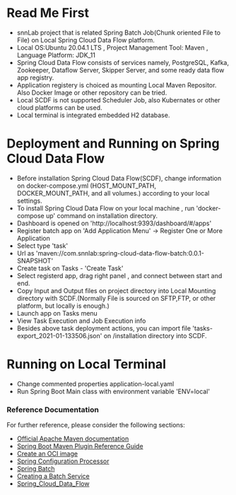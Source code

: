 # Read Me First

* snnLab project that is related Spring Batch Job(Chunk oriented File to File) on Local Spring Cloud Data Flow platform.
* Local OS:Ubuntu 20.04.1 LTS , Project Management Tool: Maven , Language Platform: JDK_11  
* Spring Cloud Data Flow consists of services namely, PostgreSQL, Kafka, Zookeeper, Dataflow Server, Skipper Server, and some ready data flow app registry.
* Application registery is choiced as mounting Local Maven Repositor. Also Docker Image or other repository can be tried.
* Local SCDF is not supported Scheduler Job, also Kubernates or other cloud platforms can be used.
* Local terminal is integrated embedded H2 database.

# Deployment and Running on Spring Cloud Data Flow

* Before installation Spring Cloud Data Flow(SCDF), change information on docker-compose.yml (HOST_MOUNT_PATH, DOCKER_MOUNT_PATH, and all volumes.) according to your local settings.
* To install Spring Cloud Data Flow on your local machine , run 'docker-compose up' command on installation directory.
* Dashboard is opened on 'http://localhost:9393/dashboard/#/apps'
* Register batch app  on 'Add Application Menu' -> Register One or More Application
* Select type 'task'
* Url as 'maven://com.snnlab:spring-cloud-data-flow-batch:0.0.1-SNAPSHOT'  
* Create task on Tasks - 'Create Task'
* Select registerd app, drag right panel , and connect between start and end.
* Copy Input and Output files on project directory into Local Mounting directory with SCDF.(Normally File is sourced on SFTP,FTP, or other platform, but locally is enough.)    
* Launch app on Tasks menu
* View Task Execution and Job Execution info
* Besides above task deployment actions, you can import file 'tasks-export_2021-01-133506.json' on /installation directory into SCDF.

# Running on Local Terminal

* Change commented properties application-local.yaml 
* Run Spring Boot Main class with environment variable 'ENV=local'

### Reference Documentation
For further reference, please consider the following sections:

* [Official Apache Maven documentation](https://maven.apache.org/guides/index.html)
* [Spring Boot Maven Plugin Reference Guide](https://docs.spring.io/spring-boot/docs/2.4.2/maven-plugin/reference/html/)
* [Create an OCI image](https://docs.spring.io/spring-boot/docs/2.4.2/maven-plugin/reference/html/#build-image)
* [Spring Configuration Processor](https://docs.spring.io/spring-boot/docs/2.4.2/reference/htmlsingle/#configuration-metadata-annotation-processor)
* [Spring Batch](https://docs.spring.io/spring-boot/docs/2.4.2/reference/htmlsingle/#howto-batch-applications)
* [Creating a Batch Service](https://spring.io/guides/gs/batch-processing/)
* [Spring_Cloud_Data_Flow](https://docs.spring.io/spring-cloud-dataflow/docs/current/reference/htmlsingle/#getting-started)





